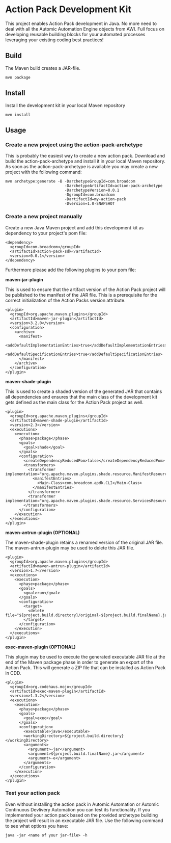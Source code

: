 # Action Pack Development Kit
This project enables Action Pack development in Java. No more need to deal with all the Automic Automation Engine objects from AWI. Full focus on developing reusable building blocks for your automated processes leveraging your existing coding best practices!

## Build 
The Maven build creates a JAR-file.

```
mvn package
```

## Install 
Install the development kit in your local Maven repository

```
mvn install
```

## Usage
### Create a new project using the action-pack-archetype
This is probably the easiest way to create a new action pack. Download and build the action-pack-archetype and install it in your local Maven repository. As soon as the action-pack-archetype is available you may create a new project with the following command:

```
mvn archetype:generate -B -DarchetypeGroupId=com.broadcom 
                          -DarchetypeArtifactId=action-pack-archetype 
                          -DarchetypeVersion=0.0.1
                          -DgroupId=com.broadcom 
                          -DartifactId=my-action-pack 
                          -Dversion=1.0-SNAPSHOT
```

### Create a new project manually
Create a new Java Maven project and add this development kit as dependency to your project's pom file:

```
<dependency>
  <groupId>com.broadcom</groupId>
  <artifactId>action-pack-sdk</artifactId>
  <version>0.0.1</version>
</dependency>
```
Furthermore please add the following plugins to your pom file:

**maven-jar-plugin**

This is used to ensure that the artifact version of the Action Pack project will be published to the manifest of the JAR file. This is a prerequisite for the correct initialization of the Action Packs version attribute.

```
<plugin>
  <groupId>org.apache.maven.plugins</groupId>
  <artifactId>maven-jar-plugin</artifactId>
  <version>3.2.0</version>
  <configuration>
    <archive>                   
      <manifest>
        <addDefaultImplementationEntries>true</addDefaultImplementationEntries>
        <addDefaultSpecificationEntries>true</addDefaultSpecificationEntries>
      </manifest>
    </archive>
  </configuration>
</plugin>
```

**maven-shade-plugin**

This is used to create a shaded version of the generated JAR that contains all dependencies and ensures that the main class of the development kit gets defined as the main class for the Action Pack project as well.

```
<plugin>
  <groupId>org.apache.maven.plugins</groupId>
  <artifactId>maven-shade-plugin</artifactId>
  <version>2.3</version>
  <executions>
    <execution>
      <phase>package</phase>
      <goals>
        <goal>shade</goal>
      </goals>
      <configuration>
        <createDependencyReducedPom>false</createDependencyReducedPom>
        <transformers>
          <transformer implementation="org.apache.maven.plugins.shade.resource.ManifestResourceTransformer">
            <manifestEntries>
              <Main-Class>com.broadcom.apdk.CLI</Main-Class>
            </manifestEntries>
          </transformer>
          <transformer implementation="org.apache.maven.plugins.shade.resource.ServicesResourceTransformer"/>
        </transformers>
      </configuration>
    </execution>
  </executions>
</plugin>
```
**maven-antrun-plugin (OPTIONAL)**

The maven-shade-plugin retains a renamed version of the original JAR file. The maven-antrun-plugin may be used to delete this JAR file.

```
<plugin>
  <groupId>org.apache.maven.plugins</groupId>
  <artifactId>maven-antrun-plugin</artifactId>
  <version>1.7</version>
  <executions>
    <execution>
      <phase>package</phase>
      <goals>
        <goal>run</goal>
      </goals>
      <configuration>
        <target>
          <delete file="${project.build.directory}/original-${project.build.finalName}.jar"/>
        </target>
      </configuration>
    </execution>
  </executions>
</plugin>
```

**exec-maven-plugin (OPTIONAL)**

This plugin may be used to execute the generated executable JAR file at the end of the Maven package phase in order to generate an export of the Action Pack. This will generate a ZIP file that can be installed as Action Pack in CDD.

```
<plugin>
  <groupId>org.codehaus.mojo</groupId>
  <artifactId>exec-maven-plugin</artifactId>
  <version>1.3.2</version>
  <executions>
    <execution>
      <phase>package</phase>
      <goals>
        <goal>exec</goal>
      </goals>
      <configuration>
        <executable>java</executable>
        <workingDirectory>${project.build.directory}</workingDirectory>
        <arguments>
          <argument>-jar</argument>
          <argument>${project.build.finalName}.jar</argument>
          <argument>-e</argument>
        </arguments>
      </configuration>  
    </execution>
  </executions>
</plugin>
```

### Test your action pack
Even without installing the action pack in Automic Automation or Automic Continuous Devlivery Automation you can test its functionality. If you implemented your action pack based on the provided archetype building the project will result in an executable JAR file. Use the following command to see what options you have:

```
java -jar <name of your jar-file> -h
```


